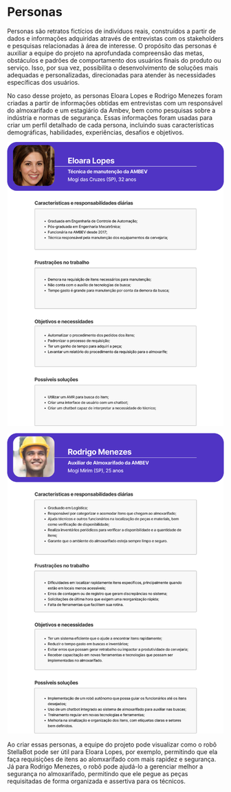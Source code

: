 # Personas

Personas são retratos fictícios de indivíduos reais, construídos a partir de dados e informações adquiridas através de entrevistas com os stakeholders e pesquisas relacionadas à área de interesse. O propósito das personas é auxiliar a equipe do projeto na aprofundada compreensão das metas, obstáculos e padrões de comportamento dos usuários finais do produto ou serviço. Isso, por sua vez, possibilita o desenvolvimento de soluções mais adequadas e personalizadas, direcionadas para atender às necessidades específicas dos usuários.

No caso desse projeto, as personas Eloara Lopes e Rodrigo Menezes foram criadas a partir de informações obtidas em entrevistas com um responsável do almoxarifado e um estagiário da Ambev, bem como pesquisas sobre a indústria e normas de segurança. Essas informações foram usadas para criar um perfil detalhado de cada persona, incluindo suas características demográficas, habilidades, experiências, desafios e objetivos.

![Personas](../../../assets/persona2.png)

<!-- -->

![Personas](../../../assets/persona.png)

Ao criar essas personas, a equipe do projeto pode visualizar como o robô StellaBot pode ser útil para Eloara Lopes, por exemplo, permitindo que ela faça requisições de itens ao alomxarifado com mais rapidez e segurança. Já para Rodrigo Menezes, o robô pode ajudá-lo a gerenciar melhor a segurança no almoxarifado, permitindo que ele pegue as peças requisitadas de forma organizada e assertiva para os técnicos.